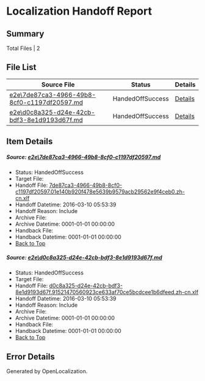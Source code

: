 # <a name='report-top'></a> Localization Handoff Report

## Summary
 Total Files | 2

## File List
 Source File | Status | Details 
 ----------- | ------ | ------- 
 [e2e\7de87ca3-4966-49b8-8cf0-c1197df20597.md](https://github.com/OpenLocalizationTest/oltest/blob/6ce8a07754b4bff485bfe9c3e155e551d2376b5a/e2e/7de87ca3-4966-49b8-8cf0-c1197df20597.md) | HandedOffSuccess | [Details](#f96964c0512ffbc0c064f52ce07679b629099ae71)
 [e2e\d0c8a325-d24e-42cb-bdf3-8e1d9193d67f.md](https://github.com/OpenLocalizationTest/oltest/blob/6ce8a07754b4bff485bfe9c3e155e551d2376b5a/e2e/d0c8a325-d24e-42cb-bdf3-8e1d9193d67f.md) | HandedOffSuccess | [Details](#5c6da443290fd6dff98f4817d172e3e32de619ab2)

## Item Details
##### <a name='f96964c0512ffbc0c064f52ce07679b629099ae71'></a> Source: [e2e\7de87ca3-4966-49b8-8cf0-c1197df20597.md](https://github.com/OpenLocalizationTest/oltest/blob/6ce8a07754b4bff485bfe9c3e155e551d2376b5a/e2e/7de87ca3-4966-49b8-8cf0-c1197df20597.md)
* Status: HandedOffSuccess
* Target File: 
* Handoff File: [7de87ca3-4966-49b8-8cf0-c1197df20597.01e140b920f478e5639b9579acb29562e9f4ceb0.zh-cn.xlf](https://github.com/OpenLocalizationTestOrg/olhandoff/blob/425d5ce7b36d30bba6e89afcbd92e6108351db5b/ol-handoff/OpenLocalizationTestOrg/oltest.zh-cn/xinjiang/ht/7de87ca3-4966-49b8-8cf0-c1197df20597.01e140b920f478e5639b9579acb29562e9f4ceb0.zh-cn.xlf)
* Handoff Datetime: 2016-03-10 05:53:39
* Handoff Reason: Include
* Archive File: 
* Archive Datetime: 0001-01-01 00:00:00
* Handback File: 
* Handback Datetime: 0001-01-01 00:00:00
* [Back to Top](#report-top)

##### <a name='5c6da443290fd6dff98f4817d172e3e32de619ab2'></a> Source: [e2e\d0c8a325-d24e-42cb-bdf3-8e1d9193d67f.md](https://github.com/OpenLocalizationTest/oltest/blob/6ce8a07754b4bff485bfe9c3e155e551d2376b5a/e2e/d0c8a325-d24e-42cb-bdf3-8e1d9193d67f.md)
* Status: HandedOffSuccess
* Target File: 
* Handoff File: [d0c8a325-d24e-42cb-bdf3-8e1d9193d67f.91521470560923ce633af70ce5bcdcee1b6dfeed.zh-cn.xlf](https://github.com/OpenLocalizationTestOrg/olhandoff/blob/425d5ce7b36d30bba6e89afcbd92e6108351db5b/ol-handoff/OpenLocalizationTestOrg/oltest.zh-cn/xinjiang/ht/d0c8a325-d24e-42cb-bdf3-8e1d9193d67f.91521470560923ce633af70ce5bcdcee1b6dfeed.zh-cn.xlf)
* Handoff Datetime: 2016-03-10 05:53:39
* Handoff Reason: Include
* Archive File: 
* Archive Datetime: 0001-01-01 00:00:00
* Handback File: 
* Handback Datetime: 0001-01-01 00:00:00
* [Back to Top](#report-top)


## Error Details

Generated by OpenLocalization.
